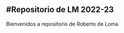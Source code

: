 #Repositorio  de LM 2022-23
---------------------------
Bienvenidos a repositorio de Roberto de Loma  
